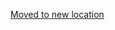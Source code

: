 [Moved to new location](https://github.com/DataTalksClub/machine-learning-zoomcamp/blob/master/09-serverless/README.md)